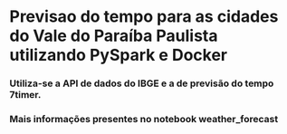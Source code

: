 # Previsao do tempo para as cidades do Vale do Paraíba Paulista utilizando PySpark e Docker

### Utiliza-se a API de dados do IBGE e a de previsão do tempo 7timer.

### Mais informações presentes no notebook weather_forecast
